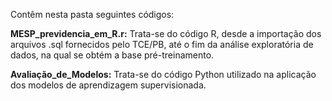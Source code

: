 Contêm nesta pasta seguintes códigos:

**MESP_previdencia_em_R.r:** Trata-se do código R, desde a importação dos arquivos .sql fornecidos pelo TCE/PB, até o fim da análise exploratória de dados, na qual se obtém a base pré-treinamento.

**Avaliação_de_Modelos:** Trata-se do código Python utilizado na aplicação dos modelos de aprendizagem supervisionada.
